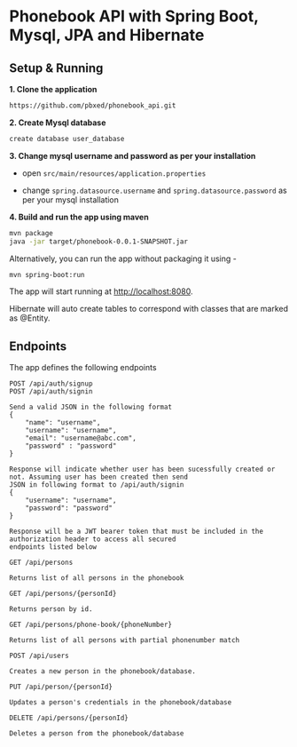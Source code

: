 # Phonebook API with Spring Boot, Mysql, JPA and Hibernate 

## Setup & Running

**1. Clone the application**

```bash
https://github.com/pbxed/phonebook_api.git
```

**2. Create Mysql database**
```bash
create database user_database
```

**3. Change mysql username and password as per your installation**

+ open `src/main/resources/application.properties`

+ change `spring.datasource.username` and `spring.datasource.password` as per your mysql installation

**4. Build and run the app using maven**

```bash
mvn package
java -jar target/phonebook-0.0.1-SNAPSHOT.jar

```

Alternatively, you can run the app without packaging it using -

```bash
mvn spring-boot:run
```

The app will start running at <http://localhost:8080>.

Hibernate will auto create tables to correspond with classes that are marked as @Entity.

## Endpoints

The app defines the following endpoints

    POST /api/auth/signup
    POST /api/auth/signin
    
    Send a valid JSON in the following format
    {
        "name": "username",
        "username": "username",
        "email": "username@abc.com",
        "password" : "password"
    }
    
    Response will indicate whether user has been sucessfully created or not. Assuming user has been created then send
    JSON in following format to /api/auth/signin
    {
        "username": "username",
        "password": "password"
    }
    
    Response will be a JWT bearer token that must be included in the authorization header to access all secured
    endpoints listed below

    GET /api/persons 
    
    Returns list of all persons in the phonebook
    
    GET /api/persons/{personId}
    
    Returns person by id.
    
    GET /api/persons/phone-book/{phoneNumber}
    
    Returns list of all persons with partial phonenumber match
    
    POST /api/users
    
    Creates a new person in the phonebook/database.
    
    PUT /api/person/{personId}
    
    Updates a person's credentials in the phonebook/database
    
    DELETE /api/persons/{personId}
    
    Deletes a person from the phonebook/database
    
    


